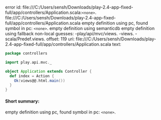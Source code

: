 error id: file:///C:/Users/sensh/Downloads/play-2.4-app-fixed-full/app/controllers/Application.scala:`<none>`.
file:///C:/Users/sensh/Downloads/play-2.4-app-fixed-full/app/controllers/Application.scala
empty definition using pc, found symbol in pc: `<none>`.
empty definition using semanticdb
empty definition using fallback
non-local guesses:
	 -play/api/mvc/views.
	 -views.
	 -scala/Predef.views.
offset: 119
uri: file:///C:/Users/sensh/Downloads/play-2.4-app-fixed-full/app/controllers/Application.scala
text:
```scala
package controllers

import play.api.mvc._

object Application extends Controller {
  def index = Action {
    Ok(views@@.html.main())
  }
}

```


#### Short summary: 

empty definition using pc, found symbol in pc: `<none>`.